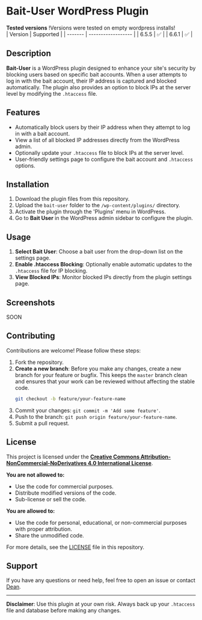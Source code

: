 # Bait-User WordPress Plugin
**Tested versions**
!Versions were tested on empty wordpress installs!    
| Version | Supported          |
| ------- | ------------------ |
| 6.5.5   | :white_check_mark: |
| 6.6.1   | :white_check_mark: |
## Description

**Bait-User** is a WordPress plugin designed to enhance your site's security by blocking users based on specific bait accounts. When a user attempts to log in with the bait account, their IP address is captured and blocked automatically. The plugin also provides an option to block IPs at the server level by modifying the `.htaccess` file.

## Features

- Automatically block users by their IP address when they attempt to log in with a bait account.
- View a list of all blocked IP addresses directly from the WordPress admin.
- Optionally update your `.htaccess` file to block IPs at the server level.
- User-friendly settings page to configure the bait account and `.htaccess` options.

## Installation

1. Download the plugin files from this repository.
2. Upload the `bait-user` folder to the `/wp-content/plugins/` directory.
3. Activate the plugin through the 'Plugins' menu in WordPress.
4. Go to **Bait User** in the WordPress admin sidebar to configure the plugin.

## Usage

1. **Select Bait User**: Choose a bait user from the drop-down list on the settings page.
2. **Enable .htaccess Blocking**: Optionally enable automatic updates to the `.htaccess` file for IP blocking.
3. **View Blocked IPs**: Monitor blocked IPs directly from the plugin settings page.

## Screenshots
SOON

## Contributing

Contributions are welcome! Please follow these steps:

1. Fork the repository.
2. **Create a new branch**: Before you make any changes, create a new branch for your feature or bugfix. This keeps the `master` branch clean and ensures that your work can be reviewed without affecting the stable code.
   ```bash
   git checkout -b feature/your-feature-name
3. Commit your changes: `git commit -m 'Add some feature'`.
4. Push to the branch: `git push origin feature/your-feature-name`.
5. Submit a pull request.

## License

This project is licensed under the **[Creative Commons Attribution-NonCommercial-NoDerivatives 4.0 International License](https://creativecommons.org/licenses/by-nc-nd/4.0/)**. 

**You are not allowed to:**
- Use the code for commercial purposes.
- Distribute modified versions of the code.
- Sub-license or sell the code.

**You are allowed to:**
- Use the code for personal, educational, or non-commercial purposes with proper attribution.
- Share the unmodified code.

For more details, see the [LICENSE](LICENSE) file in this repository.

## Support

If you have any questions or need help, feel free to open an issue or contact [Dean](https://github.com/DoonOnthon).

---

**Disclaimer**: Use this plugin at your own risk. Always back up your `.htaccess` file and database before making any changes.

